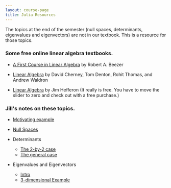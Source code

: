 ```yaml
---
layout: course-page
title: Julia Resources
---
```


The topics at the end of the semester (null spaces, determinants, eigenvalues and eigenvectors) are not in our textbook. This is a resource for those topics.

### Some free online linear algebra textbooks.

* [A First Course in Linear Algebra](http://linear.pugetsound.edu/html/fcla.html) by Robert A. Beezer

* [Linear Algebra](https://www.math.ucdavis.edu/~linear/linear-guest.pdf) by David Cherney, Tom Denton, Rohit Thomas, and Andrew Waldron
  
* [Linear Algebra](https://hefferon.net/linearalgebra/) by Jim Hefferon (It really is free. You have to move the slider to zero and check out with a free purchase.)


### Jill's notes on these topics.

* [Motivating example](assets/worksheets/End-of-semester-plan.pdf)

* [Null Spaces](assets/worksheets/NullSpace.pdf)

* Determinants
  * [The 2-by-2 case](assets/worksheets/Det-2by2.pdf)
  * [The general case](assets/worksheets/Det-n-by-n-case.pdf)

* Eigenvalues and Eigenvectors
  * [Intro](assets/worksheets/E-values-day1.pdf)
  * [3-dimensional Example](assets/worksheets/E-values-vectors-3-diml-example.pdf)
